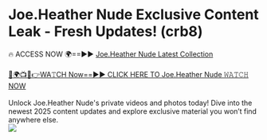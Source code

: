 # Joe.Heather Nude Exclusive Content Leak - Fresh Updates! (crb8)

🔥 ACCESS NOW 🌍==►► <a href="https://tinyurl.com/yc657z5k" rel="nofollow">Joe.Heather Nude Latest Collection</a>
<br><br>
[🔴🌍📺📱👉WA𝚃CH Now==►► CLICK HERE TO Joe.Heather Nude 𝚆𝙰𝚃𝙲𝙷 NOW](https://tinyurl.com/yc657z5k)
<br><br>
Unlock Joe.Heather Nude's private videos and photos today! Dive into the newest 2025 content updates and explore exclusive material you won’t find anywhere else.
<br>
<a href="https://tinyurl.com/yc657z5k" rel="nofollow" data-target="animated-image.originalLink"><img src="https://camo.githubusercontent.com/8a4f000d20f83aca3bf7ec5f350d767afa0574a8a352519fd8cfa583a6f93a33/68747470733a2f2f692e696d6775722e636f6d2f644a486b345a712e676966" data-canonical-src="https://i.imgur.com/dJHk4Zq.gif" style="max-width: 100%; display: inline-block;" data-target="animated-image.originalImage"></a>
<br>
